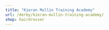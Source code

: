 ```yaml
---
title: "Kieran Mullin Training Academy"
url: /derby/kieran-mullin-training-academy/
shop: hairdresser
---
```

